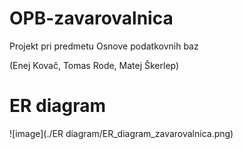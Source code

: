 # OPB-zavarovalnica
Projekt pri predmetu Osnove podatkovnih baz  

(Enej Kovač, Tomas Rode, Matej Škerlep)

# ER diagram

![image](./ER diagram/ER_diagram_zavarovalnica.png)
